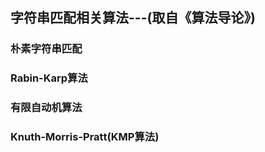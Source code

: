 ## 字符串匹配相关算法---(取自《算法导论》)

### 朴素字符串匹配

### Rabin-Karp算法

### 有限自动机算法

###  Knuth-Morris-Pratt(KMP算法)


